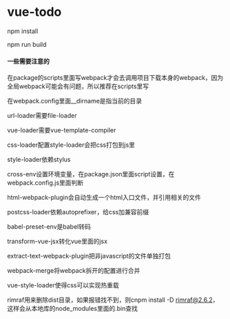 # vue-todo

npm install

npm run build



#### 一些需要注意的
在package的scripts里面写webpack才会去调用项目下载本身的webpack，因为全局webpack可能会有问题，所以推荐在scripts里写

在webpack.config里面__dirname是指当前的目录

url-loader需要file-loader

vue-loader需要vue-template-compiler

css-loader配置style-loader会把css打包到js里

style-loader依赖stylus

cross-env设置环境变量，在package.json里面script设置，在webpack.config.js里面判断

html-webpack-plugin会自动生成一个html入口文件，并引用相关的文件

postcss-loader依赖autoprefixer，给css加兼容前缀

babel-preset-env是babel转码

transform-vue-jsx转化vue里面的jsx

extract-text-webpack-plugin把非javascript的文件单独打包

webpack-merge将webpack拆开的配置进行合并

vue-style-loader使得css可以实现热重载

rimraf用来删除dist目录，如果报错找不到，则cnpm install -D rimraf@2.6.2，这样会从本地库的node_modules里面的.bin查找

